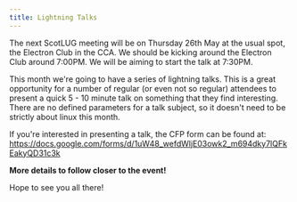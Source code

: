 ```yaml
---
title: Lightning Talks
---
```


The next ScotLUG meeting will be on Thursday 26th May at the usual spot, the Electron Club in the CCA. We should be kicking around the Electron Club around 7:00PM. We will be aiming to start the talk at 7:30PM.

This month we're going to have a series of lightning talks. This is a great opportunity for a number of regular (or even not so regular) attendees to present a quick 5 - 10 minute talk on something that they find interesting. There are no defined parameters for a talk subject, so it doesn't need to be strictly about linux this month.

If you're interested in presenting a talk, the CFP form can be found at:
<a href="https://docs.google.com/forms/d/1uW48_wefdWljE03owk2_m694dky7lQFkEakyQD31c3k">https://docs.google.com/forms/d/1uW48_wefdWljE03owk2_m694dky7lQFkEakyQD31c3k</a>

<strong>More details to follow closer to the event!</strong>

Hope to see you all there!

